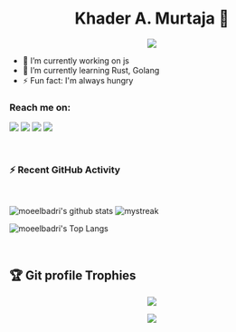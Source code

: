 <h1 align="center">Khader A. Murtaja 👋</h1>
<p align="center">
  <a href="https://github.com/DenverCoder1/readme-typing-svg"><img src="https://readme-typing-svg.herokuapp.com?lines=Software+Engineer+-+Flutter+Developer;&center=true&width=500&height=50"></a>
</p>

- 🔭 I’m currently working on js
- 🌱 I’m currently learning Rust, Golang
- ⚡ Fun fact: I'm always hungry


### Reach me on:

<p>
<a href="https://github.com/moeelbadri"><img src="https://img.shields.io/badge/-moeelbadri-black?logo=github&style=flat-square"/></a>
<a href="https://www.linkedin.com/in/mohamed-elbadri-082707274"><img src="https://img.shields.io/badge/-moeelbadri-blue?logo=linkedin&style=flat-square"></a>
<a href="mailto:mohaamedelbadri6@gmail.com"><img src="https://img.shields.io/badge/-mohamedelbadri6@gmail.com-black?logo=gmail&style=flat-square"/></a>
<a href="https://www.facebook.com/mohamed.elbadri.16"><img src="https://img.shields.io/badge/-Moe Elbadri_🇵🇸💙-blue?logo=twitter&style=flat-square"/></a>
</p>


<br>

<h3>⚡ Recent GitHub Activity</h3>
<br>

![moeelbadri's github stats](https://github-readme-stats.vercel.app/api?username=moeelbadri&show_icons=true&theme=tokyonight)
<img src="https://github-readme-streak-stats.herokuapp.com/?user=moeelbadri&theme=tokyonight" alt="mystreak"/>

![moeelbadri's Top Langs](https://github-readme-stats.vercel.app/api/top-langs/?username=moeelbadri&theme=tokyonight&layout=compact)


<br/>

## :trophy: Git profile Trophies

<p align="center"> <img src="https://github-profile-trophy.vercel.app/?username=moeelbadri&layout=compact&theme=algolia"/> </p>

<p align="center"> <a href="https://www.facebook.com/mohamed.elbadri.16"> <img align="center" src="https://github-readme-twitter.gazf.vercel.app/api?id=moeelbadri&layout=wide&show_reply=false&show_retweet=false" />
</a></p>

